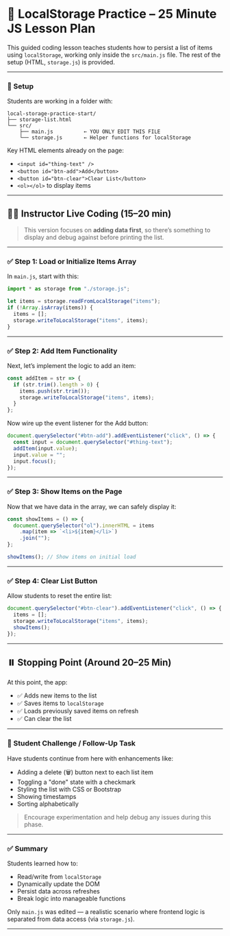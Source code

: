 # 🧪 LocalStorage Practice – 25 Minute JS Lesson Plan

This guided coding lesson teaches students how to persist a list of items using `localStorage`, working only inside the `src/main.js` file. The rest of the setup (HTML, `storage.js`) is provided.

---

### 🏁 Setup

Students are working in a folder with:

```
local-storage-practice-start/
├── storage-list.html
└── src/
    ├── main.js          ← YOU ONLY EDIT THIS FILE
    └── storage.js       ← Helper functions for localStorage
```

Key HTML elements already on the page:

- `<input id="thing-text" />`
- `<button id="btn-add">Add</button>`
- `<button id="btn-clear">Clear List</button>`
- `<ol></ol>` to display items

---

## 🧑‍🏫 Instructor Live Coding (15–20 min)

> This version focuses on **adding data first**, so there’s something to display and debug against before printing the list.

---

### ✅ Step 1: Load or Initialize Items Array

In `main.js`, start with this:

```js
import * as storage from "./storage.js";

let items = storage.readFromLocalStorage("items");
if (!Array.isArray(items)) {
  items = [];
  storage.writeToLocalStorage("items", items);
}
```

---

### ✅ Step 2: Add Item Functionality

Next, let’s implement the logic to add an item:

```js
const addItem = str => {
  if (str.trim().length > 0) {
    items.push(str.trim());
    storage.writeToLocalStorage("items", items);
  }
};
```

Now wire up the event listener for the Add button:

```js
document.querySelector("#btn-add").addEventListener("click", () => {
  const input = document.querySelector("#thing-text");
  addItem(input.value);
  input.value = "";
  input.focus();
});
```

---

### ✅ Step 3: Show Items on the Page

Now that we have data in the array, we can safely display it:

```js
const showItems = () => {
  document.querySelector("ol").innerHTML = items
    .map(item => `<li>${item}</li>`)
    .join("");
};

showItems(); // Show items on initial load
```

---

### ✅ Step 4: Clear List Button

Allow students to reset the entire list:

```js
document.querySelector("#btn-clear").addEventListener("click", () => {
  items = [];
  storage.writeToLocalStorage("items", items);
  showItems();
});
```

---

## ⏸️ Stopping Point (Around 20–25 Min)

At this point, the app:

- ✅ Adds new items to the list
- ✅ Saves items to `localStorage`
- ✅ Loads previously saved items on refresh
- ✅ Can clear the list

---

### 🧪 Student Challenge / Follow-Up Task

Have students continue from here with enhancements like:

- Adding a delete (🗑️) button next to each list item
- Toggling a "done" state with a checkmark
- Styling the list with CSS or Bootstrap
- Showing timestamps
- Sorting alphabetically

> Encourage experimentation and help debug any issues during this phase.

---

### ✅ Summary

Students learned how to:

- Read/write from `localStorage`
- Dynamically update the DOM
- Persist data across refreshes
- Break logic into manageable functions

Only `main.js` was edited — a realistic scenario where frontend logic is separated from data access (via `storage.js`).

---
